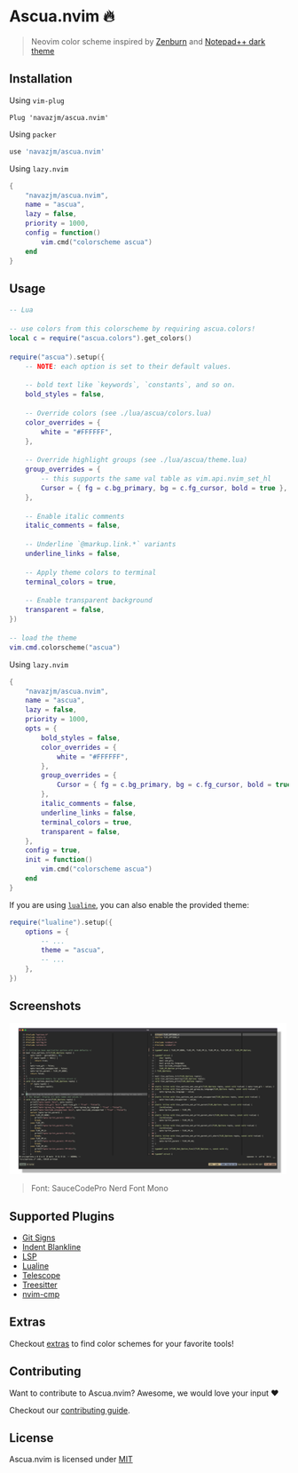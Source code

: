 # Ascua.nvim 🔥

> Neovim color scheme inspired by [Zenburn](https://github.com/jnurmine/Zenburn) and [Notepad++ dark theme](https://github.com/notepad-plus-plus/notepad-plus-plus)

## Installation

Using `vim-plug`

```vim
Plug 'navazjm/ascua.nvim'
```

Using `packer`

```lua
use 'navazjm/ascua.nvim'
```

Using `lazy.nvim`

```lua
{
    "navazjm/ascua.nvim",
    name = "ascua",
    lazy = false,
    priority = 1000,
    config = function()
        vim.cmd("colorscheme ascua")
    end
}
```

## Usage

```lua
-- Lua

-- use colors from this colorscheme by requiring ascua.colors!
local c = require("ascua.colors").get_colors()

require("ascua").setup({
    -- NOTE: each option is set to their default values.

    -- bold text like `keywords`, `constants`, and so on.
    bold_styles = false,

    -- Override colors (see ./lua/ascua/colors.lua)
    color_overrides = {
        white = "#FFFFFF",
    },

    -- Override highlight groups (see ./lua/ascua/theme.lua)
    group_overrides = {
        -- this supports the same val table as vim.api.nvim_set_hl
        Cursor = { fg = c.bg_primary, bg = c.fg_cursor, bold = true },
    },

    -- Enable italic comments
    italic_comments = false,

    -- Underline `@markup.link.*` variants
    underline_links = false,

    -- Apply theme colors to terminal
    terminal_colors = true,

    -- Enable transparent background
    transparent = false,
})

-- load the theme
vim.cmd.colorscheme("ascua")
```

Using `lazy.nvim`

```lua
{
    "navazjm/ascua.nvim",
    name = "ascua",
    lazy = false,
    priority = 1000,
    opts = {
        bold_styles = false,
        color_overrides = {
            white = "#FFFFFF",
        },
        group_overrides = {
            Cursor = { fg = c.bg_primary, bg = c.fg_cursor, bold = true },
        },
        italic_comments = false,
        underline_links = false,
        terminal_colors = true,
        transparent = false,
    },
    config = true,
    init = function()
        vim.cmd("colorscheme ascua")
    end
}
```

If you are using [`lualine`](https://github.com/hoob3rt/lualine.nvim), you can also enable the provided theme:

```lua
require("lualine").setup({
    options = {
        -- ...
        theme = "ascua",
        -- ...
    },
})
```

## Screenshots

<img width="500" alt="C Code" src="./images/screenshots/c.png">

> Font: SauceCodePro Nerd Font Mono

## Supported Plugins

- [Git Signs](https://github.com/lewis6991/gitsigns.nvim)
- [Indent Blankline](https://github.com/lukas-reineke/indent-blankline.nvim)
- [LSP](https://github.com/neovim/nvim-lspconfig)
- [Lualine](https://github.com/hoob3rt/lualine.nvim)
- [Telescope](https://github.com/nvim-telescope/telescope.nvim)
- [Treesitter](https://github.com/nvim-treesitter/nvim-treesitter)
- [nvim-cmp](https://github.com/hrsh7th/nvim-cmp)

## Extras

Checkout [extras](./extras) to find color schemes for your favorite tools!

## Contributing 

Want to contribute to Ascua.nvim? Awesome, we would love your input ♥

Checkout our [contributing guide](./docs/contributing.md).

## License

Ascua.nvim is licensed under [MIT](./LICENSE)


